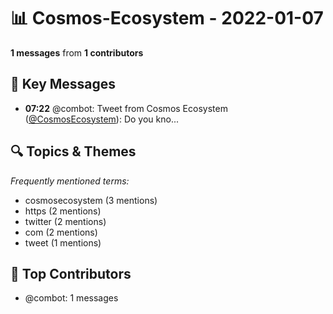 # 📊 Cosmos-Ecosystem - 2022-01-07
**1 messages** from **1 contributors**

## 💬 Key Messages
- **07:22** @combot: Tweet from Cosmos Ecosystem ([@CosmosEcosystem](https://twitter.com/CosmosEcosystem)):
Do you kno...

## 🔍 Topics & Themes
*Frequently mentioned terms:*
- cosmosecosystem (3 mentions)
- https (2 mentions)
- twitter (2 mentions)
- com (2 mentions)
- tweet (1 mentions)

## 👥 Top Contributors
- @combot: 1 messages
